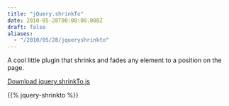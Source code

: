 ```yaml
---
title: "jQuery.shrinkTo"
date: 2010-05-28T00:00:00.000Z
draft: false
aliases:
  - "/2010/05/28/jqueryshrinkto"
---
```

A cool little plugin that shrinks and fades any element to a position on the page.

[Download jquery.shrinkTo.js](/jquery.shrinkto.js)

{{% jquery-shrinkto %}}
